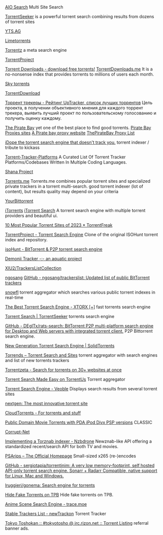 
[AIO Search](https://www.aiosearch.com/)
Multi Site Search

[TorrentSeeker](https://search.torrents.io)
is a powerful torrent search combining results from dozens of torrent sites

[YTS.AG](https://yts.ag/browse-movies)

[Limetorrents](https://www.limetorrents.cc/)

[Torrentz](https://torrentz2.eu/)
a meta search engine

[TorrentProject](http://torrentproject.se/)


[Torrent Downloads - download free torrents!](https://www.torrentdownloads.pro/)
[TorrentDownloads.me](https://www.torrentdownloads.me/)
It is a no-nonsense index that provides torrents to millions of users each month.

[Sky torrents](https://www.skytorrents.in/)

[TorrentDownload](https://www.torrentdownload.info/)

[Торрент трекеры - Рейтинг UpTracker, список лучших торрентов](https://www.uptracker.ru)
Цель проекта, в получении объективного мнения для каждого торрент трекера, выявить лучший проект по пользовательскому голосованию и получить оценку каждому.

[The Pirate Bay](https://thepiratebay.org/)
yet one of the best place to find good torrents.
[Pirate Bay Proxies sites](https://proxybay.one/)
[A Pirate bay proxy website](https://pirateproxy.vip/)
[ThePirateBay Proxy List](https://thepiratebay-proxylist.org/)

[iDope the torrent search engine that doesn't track you.](https://idope.se/)
torrent indexer / tribute to kickass

[Torrent-Tracker-Platforms](https://github.com/HDVinnie/Torrent-Tracker-Platforms)
A Curated List Of Torrent Tracker Platforms/Codebases Written In Multiple Coding Languages.

[Shana Project](https://www.shanaproject.com/)

[Torrents.me](https://torrents.me/)
Torrents.me combines popular torrent sites and specialized private trackers in a torrent multi-search.
good torrent indexer (lot of content), but results quality may depend on your criteria

[YourBittorrent](https://yourbittorrent.com/)

[iTorrents](https://itorrents.org/)
[iTorrent Search](https://play.google.com/store/apps/details?id=com.icodelife.itorrentsearch)
A torrent search engine with multiple torrent providers and beautiful ui.

[10 Most Popular Torrent Sites of 2023 * TorrentFreak](https://torrentfreak.com/top-torrent-sites/)

[TorrentProject - Torrent Search Engine](https://torrentproject.cc/)
Clone of the original ISOHunt torrent index and repository.

[isoHunt - BitTorrent & P2P torrent search engine](https://isohunt.nz/)

[Demonii Tracker -:- an aquatic project](https://demonii.com/)

[XIU2/TrackersListCollection](https://trackerslist.com/)

[ngosang](https://ngosang.github.io/trackerslist/)
[GitHub - ngosang/trackerslist: Updated list of public BitTorrent trackers](https://github.com/ngosang/trackerslist)

[snowfl](https://snowfl.com/)
torrent aggregator which searches various public torrent indexes in real-time

[The Best Torrent Search Engine - XTORX [+]](https://www.xtorx.com/)
fast torrents search engine

[Torrent Search | TorrentSeeker](https://torrentseeker.com/)
torrents search engine

[GitHub - DEgITx/rats-search: BitTorrent P2P multi-platform search engine for Desktop and Web servers with integrated torrent client.](https://github.com/DEgITx/rats-search)
P2P Bittorrent search engine.

[New Generation Torrent Search Engine | SolidTorrents](https://solidtorrents.to/)

[Torrends – Torrent Search and Sites](https://torrends.to/)
torrent aggregator with search engines and list of new torrents trackers

[Torrentzeta - Search for torrents on 30+ websites at once](https://www.torrentzeta.com/#gsc.tab=0)

[Torrent Search Made Easy on TorrentUs](https://torrentus.to/)
Torrent aggregator

[Torrent Search Engine - Veoble](https://veoble.com/torrent/)
Displays search results from several torrent sites

[nextgen: The most innovative torrent site](https://ipfs.io/ipfs/QmQjsKamNFZRvCMXDvZXQmRYjsmSkmZG5pBCTY4LtMj8hs/index.html)

[CloudTorrents - For torrents and stuff](https://cloudtorrents.com/)

[Public Domain Movie Torrents with PDA iPod Divx PSP versions](https://www.publicdomaintorrents.info/)
CLASSIC

[Corrupt-Net](https://corrupt-net.org/)

[Implementing a Torznab indexer - Nzbdrone](https://nzbdrone.readthedocs.io/Implementing-a-Torznab-indexer/)
Newznab-like API offering a standardized recent/search API for both TV and movies.

[PSArips – The Official Homepage](https://psa.wf/)
Small-sized x265 (re-)encodes

[GitHub - sergiotapia/torrentinim: A very low memory-footprint, self hosted API-only torrent search engine. Sonarr + Radarr Compatible, native support for Linux, Mac and Windows.](https://github.com/sergiotapia/torrentinim)

[lruggieri/gonema: Search engine for torrents](https://github.com/lruggieri/gonema)

[Hide Fake Torrents on TPB](https://chrome.google.com/webstore/detail/hide-fake-torrents-on-tpb/fkdhkcpmifehkmadpldbbdadepgplcmo)
Hide fake torrents on TPB.

[Anime Scene Search Engine - trace.moe](https://trace.moe/)

[Stable Trackers List - newTrackon](https://newtrackon.com/list)
Torrent Tracker

[Tokyo Toshokan :: #tokyotosho @ irc.rizon.net :: Torrent Listing](https://www.tokyotosho.info/)
referral banner ads.
